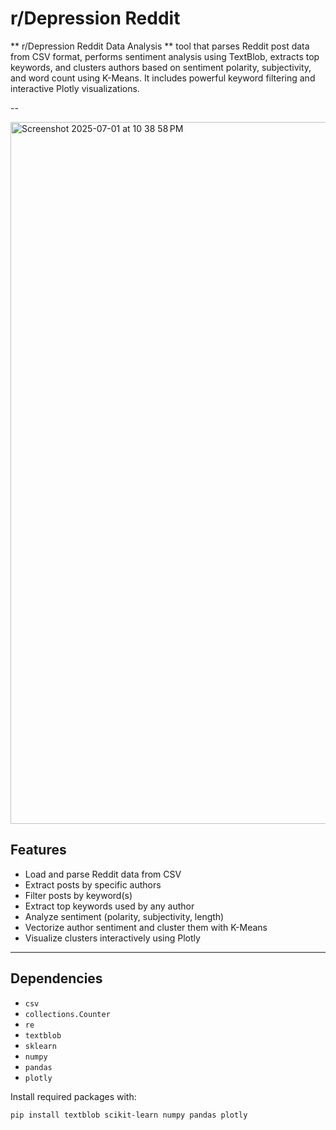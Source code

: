 # r/Depression Reddit

** r/Depression Reddit Data Analysis ** tool that parses Reddit post data from CSV format, performs sentiment analysis using TextBlob, extracts top keywords, and clusters authors based on sentiment polarity, subjectivity, and word count using K-Means. It includes powerful keyword filtering and interactive Plotly visualizations.

--

<img width="1123" alt="Screenshot 2025-07-01 at 10 38 58 PM" src="https://github.com/user-attachments/assets/7e2d81b4-e1c6-4aa3-bc05-c7b56c2ba6d1" />


## Features

- Load and parse Reddit data from CSV
- Extract posts by specific authors
- Filter posts by keyword(s)
- Extract top keywords used by any author
- Analyze sentiment (polarity, subjectivity, length)
- Vectorize author sentiment and cluster them with K-Means
- Visualize clusters interactively using Plotly

---

## Dependencies

- `csv`
- `collections.Counter`
- `re`
- `textblob`
- `sklearn`
- `numpy`
- `pandas`
- `plotly`

Install required packages with:

```bash
pip install textblob scikit-learn numpy pandas plotly
